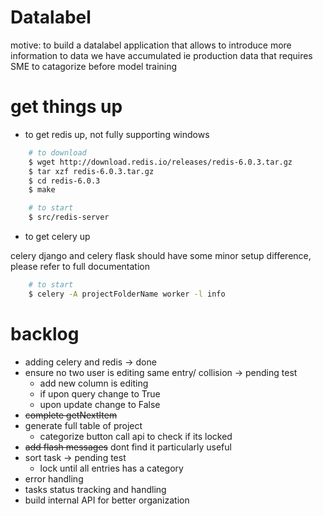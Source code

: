 # Datalabel

motive: to build a datalabel application that allows to introduce more information to data we have accumulated ie production data that requires SME to catagorize before model training

# get things up

- to get redis up, not fully supporting windows

```bash
	# to download 
	$ wget http://download.redis.io/releases/redis-6.0.3.tar.gz
	$ tar xzf redis-6.0.3.tar.gz
	$ cd redis-6.0.3
	$ make

	# to start
	$ src/redis-server
```

- to get celery up

celery django and celery flask should have some minor setup difference, please refer to full documentation

```bash
	# to start
	$ celery -A projectFolderName worker -l info
```

# backlog

- adding celery and redis -> done
- ensure no two user is editing same entry/ collision -> pending test
	- add new column is editing
	- if upon query change to True
	- upon update change to False
- ~~complete getNextItem~~
- generate full table of project
	- categorize button call api to check if its locked
- ~~add flash messages~~ dont find it particularly useful
- sort task -> pending test
	- lock until all entries has a category
- error handling
- tasks status tracking and handling
- build internal API for better organization
